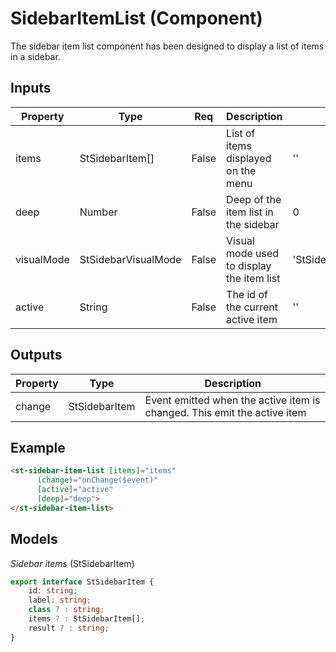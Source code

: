 # SidebarItemList (Component)

   The sidebar item list component has been designed to display a list of items in a sidebar.

## Inputs

| Property   | Type                | Req   | Description                               | Default                      |
| ---------- | ------------------- | ----- | ----------------------------------------- | ---------------------------- |
| items      | StSidebarItem[]     | False | List of items displayed on the menu       | ''                           |
| deep       | Number              | False | Deep of the item list in the sidebar      | 0                            |
| visualMode | StSidebarVisualMode | False | Visual mode used to display the item list | 'StSidebarVisualMode.normal' |
| active     | String              | False | The id of the current active item         | ''                           |

## Outputs

| Property | Type          | Description                                                              |
| -------- | ------------- | ------------------------------------------------------------------------ |
| change   | StSidebarItem | Event emitted when the active item is changed. This emit the active item |

## Example


```html
<st-sidebar-item-list [items]="items"
      (change)="onChange($event)"
      [active]="active"
      [deep]="deep">
</st-sidebar-item-list>
```

## Models

*Sidebar items* (StSidebarItem)

```typescript
export interface StSidebarItem {
    id: string;
    label: string;
    class ? : string;
    items ? : StSidebarItem[];
    result ? : string;
}
```

